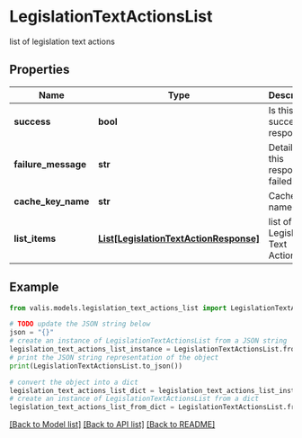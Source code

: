 # LegislationTextActionsList

list of legislation text actions

## Properties

Name | Type | Description | Notes
------------ | ------------- | ------------- | -------------
**success** | **bool** | Is this a successful response? | [optional] 
**failure_message** | **str** | Details if this response failed | [optional] 
**cache_key_name** | **str** | CacheKey name | [optional] 
**list_items** | [**List[LegislationTextActionResponse]**](LegislationTextActionResponse.md) | list of Legislation Text Actions | [optional] 

## Example

```python
from valis.models.legislation_text_actions_list import LegislationTextActionsList

# TODO update the JSON string below
json = "{}"
# create an instance of LegislationTextActionsList from a JSON string
legislation_text_actions_list_instance = LegislationTextActionsList.from_json(json)
# print the JSON string representation of the object
print(LegislationTextActionsList.to_json())

# convert the object into a dict
legislation_text_actions_list_dict = legislation_text_actions_list_instance.to_dict()
# create an instance of LegislationTextActionsList from a dict
legislation_text_actions_list_from_dict = LegislationTextActionsList.from_dict(legislation_text_actions_list_dict)
```
[[Back to Model list]](../README.md#documentation-for-models) [[Back to API list]](../README.md#documentation-for-api-endpoints) [[Back to README]](../README.md)


